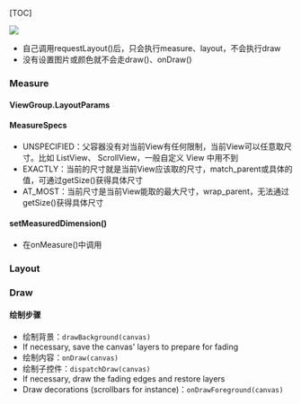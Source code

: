 [TOC]

![](https://gitee.com/hysbtr/pic/raw/master/view_flow_chat.png)

* 自己调用requestLayout()后，只会执行measure、layout，不会执行draw
* 没有设置图片或颜色就不会走draw()、onDraw()

### Measure
#### ViewGroup.LayoutParams
#### MeasureSpecs
* UNSPECIFIED：父容器没有对当前View有任何限制，当前View可以任意取尺寸。比如 ListView、 ScrollView，一般自定义 View 中用不到
* EXACTLY：当前的尺寸就是当前View应该取的尺寸，match_parent或具体的值，可通过getSize()获得具体尺寸
* AT_MOST：当前尺寸是当前View能取的最大尺寸，wrap_parent，无法通过getSize()获得具体尺寸

#### setMeasuredDimension()
* 在onMeasure()中调用
### Layout
### Draw
#### 绘制步骤
* 绘制背景：`drawBackground(canvas)`
* If necessary, save the canvas' layers to prepare for fading
* 绘制内容：`onDraw(canvas)`
* 绘制子控件：`dispatchDraw(canvas)`
* If necessary, draw the fading edges and restore layers
* Draw decorations (scrollbars for instance)：`onDrawForeground(canvas)`